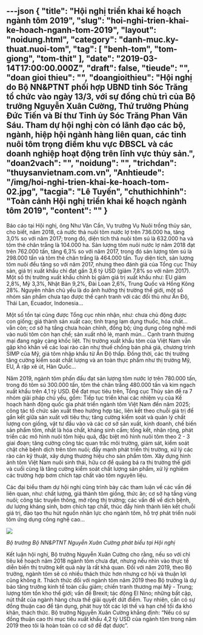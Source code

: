 ---json
{
    "title": "Hội nghị triển khai kế hoạch ngành tôm 2019",
    "slug": "hoi-nghi-trien-khai-ke-hoach-nganh-tom-2019",
    "layout": "noidung.html",
    "category": "danh-muc.ky-thuat.nuoi-tom",
    "tag": [
        "benh-tom",
        "tom-giong",
        "tom-thit"
    ],
    "date": "2019-03-14T17:00:00.000Z",
    "draft": false,
    "tieude": "",
    "doan gioi thieu": "",
    "doangioithieu": "Hội nghị do Bộ NN&PTNT phối hợp UBND tỉnh Sóc Trăng tổ chức vào ngày 13/3, với sự đồng chủ trì của Bộ trưởng Nguyễn Xuân Cường, Thứ trưởng Phùng Đức Tiến và Bí thư Tỉnh ủy Sóc Trăng Phan Văn Sáu. Tham dự hội nghị còn có lãnh đạo các bộ, ngành, hiệp hội ngành hàng liên quan, các tỉnh nuôi tôm trọng điểm khu vực ĐBSCL và các doanh nghiệp hoạt động trên lĩnh vực thủy sản.",
    "doan2vach": "",
    "noidung": "",
    "trichdan": "thuysanvietnam.com.vn",
    "Anhtieude": "/img/hoi-nghi-trien-khai-ke-hoach-tom-02.jpg",
    "tacgia": "Lê Tuyến",
    "chuthichhinh": "Toàn cảnh Hội nghị triển khai kế hoạch ngành tôm 2019",
    "__content__": ""
}
---
<p>B&aacute;o c&aacute;o tại Hội nghị, &ocirc;ng Như Văn Cẩn, Vụ trưởng Vụ Nu&ocirc;i trồng thủy sản, cho biết, năm 2018, cả nước thả nu&ocirc;i t&ocirc;m nước lợ tr&ecirc;n 736.000 ha, tăng 3,0% so với năm 2017; trong đ&oacute;, diện t&iacute;ch thả nu&ocirc;i t&ocirc;m s&uacute; l&agrave; 632.000 ha v&agrave; t&ocirc;m thẻ ch&acirc;n trắng l&agrave; 104.000 ha. Sản lượng t&ocirc;m nu&ocirc;i nước lợ năm 2018 đạt tr&ecirc;n 762.000 tấn, tăng 6,3% so với năm 2017, trong đ&oacute; sản lượng t&ocirc;m s&uacute; l&agrave; 298.000 tấn v&agrave; t&ocirc;m thẻ ch&acirc;n trắng l&agrave; 464.000 tấn. Tuy diện t&iacute;ch, sản lượng t&ocirc;m nu&ocirc;i đều tăng so với năm 2017, nhưng theo đ&aacute;nh gi&aacute; của Tổng cục Thủy sản, gi&aacute; trị xuất khẩu chỉ đạt gần 3,6 tỷ USD (giảm 7,8% so với năm 2017). Một số thị trường xuất khẩu ch&iacute;nh bị giảm gi&aacute; trị xuất khẩu như: EU giảm 2,8%, Mỹ 3,3%, Nhật Bản 9,2%, Đ&agrave;i Loan 2,6%, Trung Quốc v&agrave; Hồng K&ocirc;ng 28%. Nguy&ecirc;n nh&acirc;n chủ yếu l&agrave; do ảnh hưởng thị trường thế giới, một số nh&oacute;m sản phẩm chưa tạo được thế cạnh tranh với c&aacute;c đối thủ như Ấn Độ, Th&aacute;i Lan, Ecuador, Indonesia...</p>

<p>Một số tồn tại cũng được Tổng cục nh&igrave;n nhận, như: chưa chủ động được con giống; gi&aacute; th&agrave;nh sản xuất cao; t&igrave;nh trạng lạm dụng thuốc, h&oacute;a chất&hellip; vẫn c&ograve;n; cơ sở hạ tầng chưa ho&agrave;n chỉnh, đồng bộ; ứng dụng c&ocirc;ng nghệ mới v&agrave;o nu&ocirc;i t&ocirc;m c&ograve;n hạn chế; sản xuất nhỏ lẻ, manh m&uacute;n&hellip; Cạnh tranh thương mại đang ng&agrave;y c&agrave;ng khốc liệt. Thị trường xuất khẩu t&ocirc;m của Việt Nam vẫn gặp kh&oacute; khăn về c&aacute;c loại r&agrave;o cản như thuế chống b&aacute;n ph&aacute; gi&aacute;, chương tr&igrave;nh SIMP của Mỹ, gi&aacute; t&ocirc;m nhập khẩu từ Ấn Độ thấp. Đồng thời, c&aacute;c thị trường tăng cường kiểm so&aacute;t chất lượng v&agrave; an to&agrave;n thực phẩm như thị trường Mỹ, EU, Ả rập x&ecirc; &uacute;t, H&agrave;n Quốc...</p>

<p>Năm 2019, ng&agrave;nh t&ocirc;m phấn đấu đạt sản lượng t&ocirc;m nước lợ tr&ecirc;n 780.000 tấn, trong đ&oacute; t&ocirc;m s&uacute; 300.000 tấn, t&ocirc;m thẻ ch&acirc;n trắng 480.000 tấn v&agrave; kim ngạch xuất khẩu tr&ecirc;n 4,1 tỷ USD. Để đạt mục ti&ecirc;u tr&ecirc;n, Tổng cục Thủy sản đề ra 7 nh&oacute;m giải ph&aacute;p chủ yếu, gồm: Tiếp tục triển khai c&aacute;c nhiệm vụ của Kế hoạch h&agrave;nh động quốc gia ph&aacute;t triển ng&agrave;nh t&ocirc;m Việt Nam đến năm 2025; c&ocirc;ng t&aacute;c tổ chức sản xuất theo hướng hợp t&aacute;c, li&ecirc;n kết theo chuỗi gi&aacute; trị để gắn kết giữa sản xuất với ti&ecirc;u thụ; tăng cường kiểm so&aacute;t v&agrave; quản l&yacute; chất lượng con giống, vật tư đầu v&agrave;o v&agrave; c&aacute;c cơ sở sản xuất, kinh doanh, chế biến sản phẩm t&ocirc;m, nhất l&agrave; h&oacute;a chất, kh&aacute;ng sinh cấm; tổng kết, nh&acirc;n rộng, ph&aacute;t triển c&aacute;c m&ocirc; h&igrave;nh nu&ocirc;i t&ocirc;m hiệu quả, đặc biệt m&ocirc; h&igrave;nh nu&ocirc;i t&ocirc;m theo 2 - 3 giai đoạn; tăng cường c&ocirc;ng t&aacute;c quan trắc m&ocirc;i trường, gi&aacute;m s&aacute;t, kiểm so&aacute;t chặt chẽ bệnh dịch tr&ecirc;n t&ocirc;m nu&ocirc;i; đẩy mạnh ph&aacute;t triển thị trường, xử l&yacute; c&aacute;c r&agrave;o cản kỹ thuật, x&acirc;y dựng thương hiệu cho sản phẩm t&ocirc;m. X&acirc;y dựng h&igrave;nh ảnh t&ocirc;m Việt Nam nu&ocirc;i sinh th&aacute;i, hữu cơ để quảng b&aacute; ra thị trường thế giới v&agrave; cuối c&ugrave;ng l&agrave; tăng cường kiểm so&aacute;t chất lượng sản phẩm, xử l&yacute; nghi&ecirc;m c&aacute;c trường hợp bơm ch&iacute;ch tạp chất v&agrave;o t&ocirc;m nguy&ecirc;n liệu.</p>

<p>C&aacute;c đại biểu tham dự hội nghị cũng tr&igrave;nh b&agrave;y c&aacute;c tham luận về c&aacute;c vấn đề li&ecirc;n quan, như: chất lượng, gi&aacute; th&agrave;nh t&ocirc;m giống, thức ăn; cơ sở hạ tầng v&ugrave;ng nu&ocirc;i; c&ocirc;ng t&aacute;c truyền th&ocirc;ng, mở rộng thị trường; c&aacute;c vấn đề về dịch bệnh, dư lượng kh&aacute;ng sinh, bơm ch&iacute;ch tạp chất, th&uacute;c đẩy h&igrave;nh th&agrave;nh li&ecirc;n kết chuỗi gi&aacute; trị, đ&agrave;o tạo thu h&uacute;t nguồn nh&acirc;n lực cho ng&agrave;nh t&ocirc;m, hỗ trợ ph&aacute;t triển nu&ocirc;i t&ocirc;m ứng dụng c&ocirc;ng nghệ cao&hellip;</p>

<p><img src="http://thuysanvietnam.com.vn/uploads/article2/baiviet/nuoitrong/hoi-nghi-trien-khai-ke-hoach-tom-03.jpg" /></p>

<p><em>Bộ trưởng&nbsp;Bộ NN&amp;PTNT&nbsp;Nguyễn Xu&acirc;n Cường&nbsp;ph&aacute;t biểu tại Hội nghị</em></p>

<p>Kết luận hội nghị, Bộ trưởng Nguyễn Xu&acirc;n Cường cho rằng, nếu so với chỉ ti&ecirc;u kế hoạch năm 2018 ng&agrave;nh t&ocirc;m chưa đạt, nhưng nếu nh&igrave;n v&agrave;o thực tế diễn biến thị trường kết quả n&agrave;y l&agrave; rất khả quan. Đối với năm 2019, theo Bộ trưởng, ng&agrave;nh t&ocirc;m sẽ c&oacute; nhiều th&aacute;ch thức hơn nhưng cơ hội v&agrave; thuận lợi cũng kh&ocirc;ng &iacute;t. Th&aacute;ch thức đối với ng&agrave;nh t&ocirc;m năm 2019 theo Bộ trưởng l&agrave; dự b&aacute;o tăng trưởng kinh tế to&agrave;n cầu giảm; chiến tranh thương mại Mỹ - Trung; lượng t&ocirc;m tồn kho thế giới; vấn đề Brexit; t&aacute;c động El Nino; những bất cập, n&uacute;t thắt của ng&agrave;nh h&agrave;ng chưa thể giải quyết dứt điểm. Tuy nhi&ecirc;n, cần c&oacute; sự đồng thuận cao để tận dụng, ph&aacute;t huy tốt c&aacute;c lợi thế v&agrave; hạn chế tối đa kh&oacute; khăn, th&aacute;ch thức. Bộ trưởng Nguyễn Xu&acirc;n Cường khẳng định: &ldquo;Nếu c&oacute; sự đồng thuận cao th&igrave; mục ti&ecirc;u xuất khẩu 4,2 tỷ USD của ng&agrave;nh t&ocirc;m trong năm 2019 theo t&ocirc;i l&agrave; ho&agrave;n to&agrave;n c&oacute; cơ sở để đạt được&rdquo;.</p>
